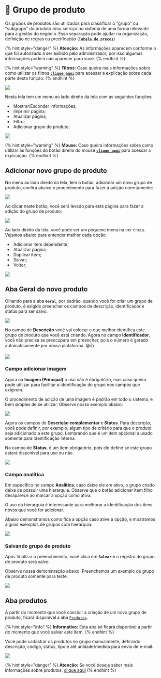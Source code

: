 # 🧩 Grupo de produto

Os grupos de produtos são utilizados para classificar o "grupo" ou "subgrupo" do produto e/ou serviço no sistema de uma forma relevante para a gestão do negócio. Essa separação pode ajudar na organização, definição de regras ou precificação ([**`Tabela de preços`**](/erp-v2/funcionalidades/parametrizacoes/tabelas_precos))

{% hint style="danger" %}
**Atenção:** As informações aparecem conforme o que foi autorizado a ser exibido pelo administrador, por isso algumas informações podem não aparecer para você.
{% endhint %}

{% hint style="warning" %}
**Filtros:** Caso queira mais informações sobre como utilizar os filtros [**`clique aqui`**](/erp-v2/primeiro_acesso/filtros.md) para acessar a explicação sobre cada parte desta função.
{% endhint %}

![](/erp-v2/assets/funcionalidades/grupo_produto/aba_grupo_produto.gif)

Nesta tela tem um menu ao lado direito da tela com as seguintes funções:

- <img src="/erp-v2/assets/icon_exibir.png" alt="" data-size="line"> Mostrar/Esconder informações;
- <img src="/erp-v2/assets/icon_imprimir.png" alt="" data-size="line"> Imprimir página;
- <img src="/erp-v2/assets/icon_atualizar.png" alt="" data-size="line"> Atualizar página;
- <img src="/erp-v2/assets/icon_filtro.png" alt="" data-size="line"> Filtro;
- <img src="/erp-v2/assets/icon_add.png" alt="" data-size="line"> Adicionar grupo de produto.

![](/erp-v2/assets/funcionalidades/grupo_produto/aba_grupo_produto_menu.png)

{% hint style="warning" %}
**Mouse:** Caso queira informações sobre como utilizar as funções do botão direito do mouse [**`clique aqui`**](/erp-v2/primeiro_acesso/atalhos_internos#menu-botao-direito-do-mouse) para acessar a explicação.
{% endhint %}

## Adicionar novo grupo de produto

No menu ao lado direito da tela, tem o botão <img src="/erp-v2/assets/icon_add.png" alt="" data-size="line"> adicionar um novo grupo de produto, confira abaixo o procedimento para fazer a adição corretamente:

![](/erp-v2/assets/funcionalidades/grupo_produto/aba_grupo_produto_add.png)

Ao clicar neste botão, você será levado para esta página para fazer a adição do grupo de produto:

![](/erp-v2/assets/funcionalidades/grupo_produto/aba_grupo_produto_add_inicio.png)

Ao lado direito da tela, você pode ver um pequeno menu na cor cinza. Vejamos abaixo para entender melhor cada opção:

- <img src="/erp-v2/assets/icon_add.png" alt="" data-size="line"> Adicionar item dependente;
- <img src="/erp-v2/assets/icon_atualizar.png" alt="" data-size="line"> Atualizar página;
- <img src="/erp-v2/assets/icon_duplicar.png" alt="" data-size="line"> Duplicar item;
- <img src="/erp-v2/assets/icon_salvar.png" alt="" data-size="line"> Salvar;
- <img src="/erp-v2/assets/icon_voltar.png" alt="" data-size="line"> Voltar;

![](/erp-v2/assets/funcionalidades/grupo_produto/aba_grupo_produto_add_menu.png)

## Aba Geral do novo produto

Olhando para a aba **`Geral`**, por padrão, quando você for criar um grupo de produto, é exigido preencher os campos de descrição, identificador e status para ser salvo.

![](/erp-v2/assets/funcionalidades/grupo_produto/aba_grupo_produto_add_produto_itens.png)

No campo de **Descrição** você vai colocar o que melhor identifica este grupo de produto que você está criando. Agora no campo **Identificador**, você não precisa se preocupara em preencher, pois o número é gerado automaticamente por nossa plataforma. 😁👍

![](/erp-v2/assets/funcionalidades/grupo_produto/aba_grupo_produto_add_produto_campos_descricao_identificador.png)

### Campo adicionar imagem

Agora na **Imagem (Principal)** o uso não é obrigatório, mas caso queira pode utilizar para facilitar a identificação do grupo nos campos que exigirem.

O procedimento de adição de uma imagem é padrão em todo o sistema, e bem simples de se utilizar. Observe nosso exemplo abaixo:

![](/erp-v2/assets/funcionalidades/grupo_produto/aba_grupo_produto_add_produto_campos_imagem.gif)

Agora os campos de **Descrição complementar** e **Status**. Para descrição, você pode definir, por exemplo, algum tipo de critério para que o produto seja adicionado a este grupo. Lembrando que é um item opcional e usado somente para identificação interna.

No campo de **Status**, é um item obrigatório, pois ele define se este grupo estará disponível para uso ou não.

![](/erp-v2/assets/funcionalidades/grupo_produto/aba_grupo_produto_add_produto_campos_descricao_status.png)

### Campo analítica

Em específico no campo **Analítica**, caso deixe ele em ativo, o grupo criado deixa de possuir uma hierarquia. Observe que o botão adicionar item filho desaparece ao marcar a opção como ativa.

O uso da hierarquia é interessante para melhorar a identificação dos itens novos que você for adicionar.

Abaixo demonstramos como fica a opção caso ative a opção, e mostramos alguns exemplos de grupos com hierarquia.

![](/erp-v2/assets/funcionalidades/grupo_produto/aba_grupo_produto_add_produto_campo_analitica.gif)

### Salvando grupo de produto

Após finalizar o preenchimento, você clica em **`Salvar`** e o registro do grupo de produto será salvo. 

Observe nossa demonstração abaixo. Preenchemos um exemplo de grupo de produto somente para teste:

![](/erp-v2/assets/funcionalidades/grupo_produto/aba_grupo_produto_add_produto_salvar.gif)

## Aba produtos

A partir do momento que você concluir a criação de um novo grupo de produto, ficará disponível a aba [`Produtos`](/erp-v2/funcionalidades/produtos_servicos/produtos.md).

{% hint style="info" %}
**Informativo:** Esta aba só ficará disponível a partir do momento que você salvar este item.
{% endhint %}

Você pode cadastrar os produtos no grupo manualmente, definindo descrição, código, status, tipo e até unidade/medida para envio de e-mail.

![](/erp-v2/assets/funcionalidades/grupo_produto/aba_grupo_produto_add_produto_guia_estoque.png)

{% hint style="danger" %}
**Atenção:** Se você deseja saber mais informações sobre produtos, [clique aqui](/erp-v2/funcionalidades/produtos_servicos/produtos.md)
{% endhint %}

<br>